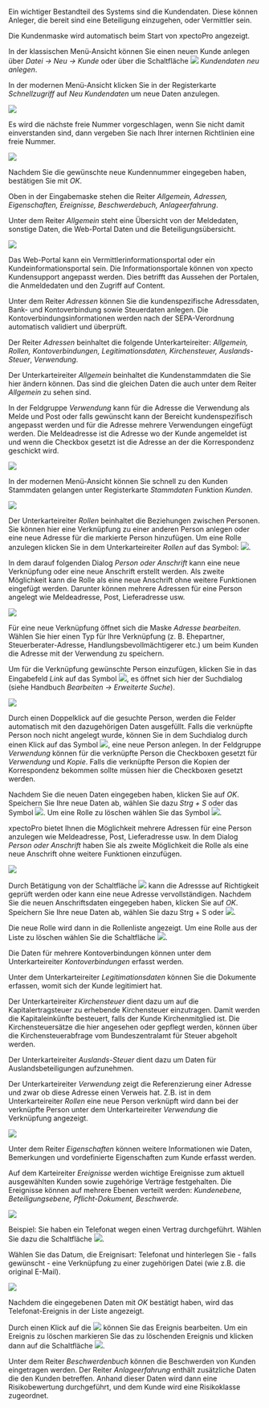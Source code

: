 Ein wichtiger Bestandteil des Systems sind die Kundendaten. Diese können Anleger, die bereit sind eine Beteiligung einzugehen, oder Vermittler sein. 

Die Kundenmaske wird automatisch beim Start von xpectoPro angezeigt. 

In der klassischen Menü-Ansicht können Sie einen neuen Kunde anlegen über 
 *Datei → Neu → Kunde* oder über die Schaltfläche ![](http://xpecto.github.io/docs/img/img_1461145344584.png) *Kundendaten neu anlegen*.

In der modernen Menü-Ansicht klicken Sie in der Registerkarte *Schnellzugriff* auf *Neu* *Kundendaten* um neue Daten anzulegen.

![](http://xpecto.github.io/docs/img/img_1461138567329.png)

Es wird die nächste freie Nummer vorgeschlagen, wenn Sie nicht damit einverstanden sind, dann vergeben Sie nach Ihrer internen Richtlinien eine freie Nummer. 

![](http://xpecto.github.io/docs/xpecto/Datei/de/Kunde_neu.png)

Nachdem Sie die gewünschte neue Kundennummer eingegeben haben, bestätigen Sie mit *OK*. 

Oben in der Eingabemaske stehen die Reiter *Allgemein, Adressen, Eigenschaften, Ereignisse, Beschwerdebuch, Anlageerfahrung*.

Unter dem Reiter *Allgemein* steht eine Übersicht von der Meldedaten, sonstige Daten, die Web-Portal Daten und die Beteiligungsübersicht.

![](http://xpecto.github.io/docs/img/img_1462198884759.png)

Das Web-Portal kann ein Vermittlerinformationsportal oder ein Kundeinformationsportal sein. Die Informationsportale können von xpecto Kundensupport angepasst werden. Dies betrifft das Aussehen der  Portalen, die Anmeldedaten und den Zugriff auf Content. 

Unter dem Reiter *Adressen* können Sie die kundenspezifische Adressdaten, Bank- und Kontoverbindung sowie Steuerdaten anlegen. Die Kontoverbindungsinformationen werden nach der SEPA-Verordnung automatisch validiert und überprüft.  

Der Reiter *Adressen* beinhaltet die folgende Unterkarteireiter: *Allgemein, Rollen, Kontoverbindungen, Legitimationsdaten, Kirchensteuer, Auslands-Steuer*, *Verwendung*.

Der Unterkarteireiter *Allgemein* beinhaltet die Kundenstammdaten die Sie hier ändern können. Das sind die gleichen Daten die auch unter dem Reiter *Allgemein* zu sehen sind.

In der Feldgruppe *Verwendung* kann für die Adresse die Verwendung als Melde und Post oder falls gewünscht kann der Bereicht kundenspezifisch angepasst werden und für die Adresse mehrere Verwendungen eingefügt werden.  Die Meldeadresse ist die Adresse wo der Kunde angemeldet ist und wenn die Checkbox gesetzt ist die Adresse an der die Korrespondenz geschickt wird. 

![](http://xpecto.github.io/docs/img/img_1461146656342.png)

In der modernen Menü-Ansicht können Sie schnell zu den Kunden Stammdaten gelangen unter Registerkarte *Stammdaten* Funktion *Kunden*.

![](http://xpecto.github.io/docs/img/img_1461309996647.png)

Der Unterkarteireiter *Rollen* beinhaltet die Beziehungen zwischen Personen. Sie können hier eine Verknüpfung zu einer anderen Person anlegen oder eine neue Adresse für die markierte Person hinzufügen. 
Um eine Rolle anzulegen klicken Sie in dem Unterkarteireiter *Rollen* auf das Symbol:  ![](http://xpecto.github.io/docs/img/img_1461148742133.png). 

In dem darauf folgenden Dialog *Person oder Anschrift* kann eine neue Verknüpfung oder eine neue Anschrift erstellt werden. Als zweite Möglichkeit kann die Rolle als eine neue Anschrift ohne weitere Funktionen eingefügt werden. Darunter können mehrere Adressen für eine Person angelegt wie Meldeadresse, Post, Lieferadresse usw. 

![](http://xpecto.github.io/docs/img/img_1438074839670.png)

Für eine neue Verknüpfung öffnet sich die Maske *Adresse bearbeiten*.
Wählen Sie hier einen Typ für Ihre Verknüpfung (z. B. Ehepartner, Steuerberater-Adresse, Handlungsbevollmächtigerer etc.) um beim Kunden die Adresse mit der Verwendung zu speichern.

Um für die Verknüpfung gewünschte Person einzufügen, klicken Sie in das Eingabefeld *Link* auf das Symbol ![](http://xpecto.github.io/docs/img/img_1461148844168.png), es öffnet sich hier der Suchdialog (siehe Handbuch *Bearbeiten → Erweiterte Suche*). 

![](http://xpecto.github.io/docs/img/img_1461148513327.png)

Durch einen Doppelklick auf die gesuchte Person, werden die Felder automatisch mit den dazugehörigen Daten ausgefüllt. Falls die verknüpfte Person noch nicht angelegt wurde, können Sie in dem Suchdialog durch einen Klick auf das Symbol ![](http://xpecto.github.io/docs/img/img_1461148931706.png), eine neue Person anlegen. In der Feldgruppe *Verwendung* können für die verknüpfte Person die Checkboxen gesetzt für *Verwendung* und *Kopie*. Falls die verknüpfte Person die Kopien der Korrespondenz bekommen sollte müssen hier die Checkboxen gesetzt werden.

Nachdem Sie die neuen Daten eingegeben haben, klicken Sie auf *OK*.  Speichern Sie Ihre neue Daten ab,  wählen Sie dazu *Strg + S* oder das Symbol ![](http://xpecto.github.io/docs/img/img_1461310396152.png).
Um eine Rolle zu löschen wählen Sie das Symbol ![](http://xpecto.github.io/docs/img/img_1461149341916.png).

xpectoPro bietet Ihnen die Möglichkeit mehrere Adressen für eine Person anzulegen wie Meldeadresse, Post, Lieferadresse usw. In dem Dialog *Person oder Anschrift* haben Sie als zweite Möglichkeit die Rolle als eine neue Anschrift ohne weitere Funktionen einzufügen. 

![](http://xpecto.github.io/docs/img/img_1438074994809.png)

Durch Betätigung von der Schaltfläche ![](http://xpecto.github.io/docs/img/img_1418999829813.png) kann die Adressse auf Richtigkeit geprüft werden oder kann eine neue Adresse vervollständigen. 
Nachdem Sie die neuen Anschriftsdaten eingegeben haben, klicken Sie auf *OK*. 
Speichern Sie Ihre neue Daten ab,  wählen Sie  dazu Strg + S oder  ![](http://xpecto.github.io/docs/img/img_1461165873528.png). 

Die neue Rolle wird dann in die Rollenliste angezeigt. Um eine Rolle aus der Liste zu löschen wählen Sie die Schaltfläche ![](http://xpecto.github.io/docs/img/img_1461166237962.png).

Die Daten für mehrere Kontoverbindungen können unter dem Unterkarteireiter *Kontoverbindungen* erfasst werden.

Unter dem Unterkarteireiter *Legitimationsdaten* können Sie die Dokumente erfassen, womit sich der Kunde legitimiert hat.

Der Unterkarteireiter *Kirchensteuer* dient dazu um auf die Kapitalertragsteuer zu erhebende Kirchensteuer einzutragen.  Damit werden die Kapitaleinkünfte besteuert, falls der Kunde Kirchenmitglied ist. Die Kirchensteuersätze die hier angesehen oder gepflegt werden, können über die Kirchensteuerabfrage vom Bundeszentralamt für Steuer abgeholt werden.

Der Unterkarteireiter *Auslands-Steuer* dient dazu um Daten für Auslandsbeteiligungen aufzunehmen.

Der Unterkarteireiter *Verwendung* zeigt die Referenzierung einer Adresse und zwar ob diese Adresse einen Verweis hat. Z.B. ist in dem Unterkarteireiter *Rollen* eine neue Person verknüpft wird dann bei der verknüpfte Person unter dem Unterkarteireiter *Verwendung* die Verknüpfung angezeigt.

![](http://xpecto.github.io/docs/img/img_1461148599499.png)

Unter dem Reiter *Eigenschaften* können weitere Informationen wie Daten, Bemerkungen und vordefinierte Eigenschaften zum Kunde erfasst werden.

Auf dem Karteireiter *Ereignisse* werden wichtige Ereignisse zum aktuell ausgewählten Kunden sowie zugehörige Verträge festgehalten. Die Ereignisse können auf mehrere Ebenen verteilt werden: *Kundenebene, Beteiligungsebene, Pflicht-Dokument, Beschwerde.* 

![](http://xpecto.github.io/docs/img/img_1461149517004.png)

Beispiel: Sie haben ein Telefonat wegen einen Vertrag durchgeführt.
Wählen Sie dazu die Schaltfläche ![](http://xpecto.github.io/docs/img/img_1461149552445.png).

Wählen Sie das Datum, die Ereignisart: Telefonat und hinterlegen Sie - falls gewünscht - eine Verknüpfung zu einer zugehörigen Datei (wie z.B. die original E-Mail). 

![](http://xpecto.github.io/docs/img/img_1438331893299.png)

Nachdem die eingegebenen Daten mit *OK* bestätigt haben, wird das Telefonat-Ereignis in der Liste  angezeigt.

Durch einen Klick auf die  ![](http://xpecto.github.io/docs/img/img_1461149799550.png) können Sie das Ereignis bearbeiten. Um ein Ereignis zu löschen markieren Sie das zu löschenden Ereignis und klicken dann auf die Schaltfläche ![](http://xpecto.github.io/docs/img/img_1461149839246.png).

Unter dem Reiter *Beschwerdenbuch* können die Beschwerden von  Kunden eingetragen werden.
Der Reiter *Anlageerfahrung*  enthält zusätzliche Daten die den Kunden betreffen. Anhand dieser Daten wird dann eine Risikobewertung durchgeführt, und dem Kunde wird eine Risikoklasse zugeordnet.